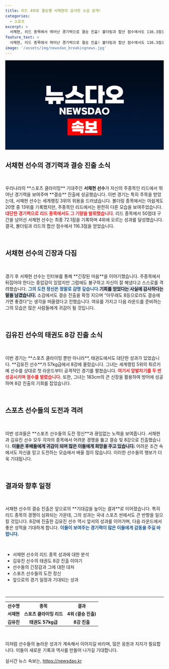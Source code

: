```yaml
---
title: 리드 4위로 결승행 서채현의 감사한 소감 공개!
categories:
  - 스포츠
excerpt: >
  서채현, 리드 종목에서 뛰어난 경기력으로 결승 진출! 볼더링과 합산 점수에서도 116.3점으로 눈부신 성과! 김유진도 태권도 8강 행! 이들 희망의 이야기를 놓치지 마세요!
feature_text: >
  서채현, 리드 종목에서 뛰어난 경기력으로 결승 진출! 볼더링과 합산 점수에서도 116.3점으로 눈부신 성과! 김유진도 태권도 8강 행! 이들 희망의 이야기를 놓치지 마세요!
image: '/assets/img/newsdao_breakingnews.jpg'
---
```


<p><img src="/assets/img/newsdao_breakingnews.jpg" alt="firstkoreanews 속보" /></p>

<h2 data-ke-size="size26">서채현 선수의 경기력과 결승 진출 소식</h2>

<p data-ke-size="size16">&nbsp;</p>

<p data-ke-size="size16">우리나라의 **스포츠 클라이밍** 기대주인 <b>서채현 선수</b>가 자신의 주종목인 리드에서 뛰어난 경기력을 보여주며 **결승** 진출에 성공했습니다. 이번 경기는 특히 주목을 받았는데, 서채현 선수는 세계랭킹 3위의 위용을 드러냈습니다. 볼더링 종목에서는 아쉽게도 20명 중 13위를 기록했지만, 주종목인 리드에서는 완전히 다른 모습을 보여주었습니다.<b><span style="color: #ee2323;">대단한 경기력으로 리드 종목에서도 그 기량을 발휘했습니다.</span></b> 리드 종목에서 50점대 구간을 넘어선 서채현 선수는 최종 72.1점을 기록하며 4위에 오르는 성과를 달성했습니다. 결국, 볼더링과 리드의 합산 점수에서 116.3점을 얻었습니다.</p>

<p data-ke-size="size16">&nbsp;</p>

<h2 data-ke-size="size26">서채현 선수의 긴장과 다짐</h2>

<p data-ke-size="size16">&nbsp;</p>

<p data-ke-size="size16">경기 후 서채현 선수는 인터뷰를 통해 **긴장된 마음**을 이야기했습니다. 주종목에서 뒤집어야 한다는 중압감이 있었지만 그럼에도 불구하고 자신이 잘 해냈다고 스스로를 격려했습니다. <b><span style="color: #1a5490;">그의 도전 정신은 정말로 감명 깊습니다.</span></b><b><span style="background-color: #21538527;">기회를 얻었다는 사실에 감사하다는 말을 남겼습니다.</span></b> 소감에서도 결승 진출을 확정 지으며 “아무래도 8등으로라도 결승에 가면 좋겠다“는 생각을 떠올렸다고 전했습니다. 여유를 가지고 다음 라운드를 준비하는 그의 모습은 많은 사람들에게 귀감이 될 것입니다.</p>

<p data-ke-size="size16">&nbsp;</p>

<h2 data-ke-size="size26">김유진 선수의 태권도 8강 진출 소식</h2>

<p data-ke-size="size16">&nbsp;</p>

<p data-ke-size="size16">이번 경기는 **스포츠 클라이밍 뿐만 아니라**, 태권도에서도 대단한 성과가 있었습니다. **김유진 선수**가 57kg급에서 8강에 올랐습니다. 그녀는 세계랭킹 5위의 튀르키예 선수를 상대로 첫 라운드부터 공격적인 경기를 펼쳤습니다. <b><span style="color: #ee2323;">여기서 앞발차기를 두 번 성공시키며 점수를 벌렸습니다.</span></b> 또한, 그녀는 183cm의 큰 신장을 활용하여 방어에 성공하며 8강 진출의 기회를 잡았습니다.</p>

<p data-ke-size="size16">&nbsp;</p>

<h2 data-ke-size="size26">스포츠 선수들의 도전과 격려</h2>

<p data-ke-size="size16">&nbsp;</p>

<p data-ke-size="size16">이번 성과들은 **스포츠 선수들의 도전 정신**과 끊임없는 노력을 보여줍니다. 서채현과 김유진 선수 모두 각자의 종목에서 어려운 경쟁을 뚫고 결승 및 8강으로 진출했습니다. <b><span style="background-color: #21538527;">이들은 후배들에게 귀감이 되며 많은 이들에게 희망을 주고 있습니다.</span></b> 어려운 조건 속에서도 자신을 믿고 도전하는 모습에서 배울 점이 많습니다. 이러한 선수들의 행보가 더욱 기대됩니다.</p>

<p data-ke-size="size16">&nbsp;</p>

<h2 data-ke-size="size26">결과와 향후 일정</h2>

<p data-ke-size="size16">&nbsp;</p>

<p data-ke-size="size16">서채현 선수의 결승 진출은 앞으로의 **기대감을 높이는 결과**로 이어졌습니다. 특히 리드 종목의 경쟁이 심화되는 가운데, 그의 성과는 국내 스포츠 씬에서도 큰 반향을 일으킬 것입니다. 8강에 진출한 김유진 선수 역시 앞서의 성과를 이어가며, 다음 라운드에서 좋은 성적을 기대하게 합니다. <b><span style="color: #1a5490;">이들이 보여주는 경기력이 많은 이들에게 감동을 주길 바랍니다.</span></b></p>

<p data-ke-size="size16">&nbsp;</p>

<section>
<ul>
<li>서채현 선수의 리드 종목 성과에 대한 분석</li>
<li>김유진 선수의 태권도 8강 진출 이야기</li>
<li>선수들의 긴장감과 그에 대한 대처</li>
<li>스포츠 선수들의 도전 정신</li>
<li>앞으로의 경기 일정과 기대되는 성과</li>
</ul>
</section>

<p data-ke-size="size16">&nbsp;</p>

<hr />

<table>
<tr>
<td style="text-align: center; height: 17px;"><b>선수명</b></td>
<td style="text-align: center; height: 17px;"><b>종목</b></td>
<td style="text-align: center; height: 17px;"><b>결과</b></td>
</tr>
<tr>
<td style="text-align: center; height: 17px;"><b>서채현</b></td>
<td style="text-align: center; height: 17px;"><b>스포츠 클라이밍 리드</b></td>
<td style="text-align: center; height: 17px;"><b>4위 (결승 진출)</b></td>
</tr>
<tr>
<td style="text-align: center; height: 17px;"><b>김유진</b></td>
<td style="text-align: center; height: 17px;"><b>태권도 57kg급</b></td>
<td style="text-align: center; height: 17px;"><b>8강 진출</b></td>
</tr>
</table>

<p data-ke-size="size16">&nbsp;</p>

<p data-ke-size="size16">이처럼 선수들의 놀라운 성과가 계속해서 이어지길 바라며, 많은 응원과 지지가 필요합니다. 이들이 새로운 기록과 역사를 만들어 나가길 기대합니다.</p>
실시간 뉴스 속보는, <a href="https://newsdao.kr" rel="dofollow">https://newsdao.kr</a>


